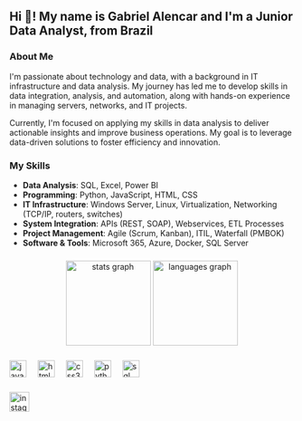 <h2 align="left">Hi 👋! My name is Gabriel Alencar and I'm a Junior Data Analyst, from Brazil</h2>

###

### About Me

<p>I'm passionate about technology and data, with a background in IT infrastructure and data analysis. My journey has led me to develop skills in data integration, analysis, and automation, along with hands-on experience in managing servers, networks, and IT projects.</p>

<p>Currently, I'm focused on applying my skills in data analysis to deliver actionable insights and improve business operations. My goal is to leverage data-driven solutions to foster efficiency and innovation.</p>

### My Skills

- **Data Analysis**: SQL, Excel, Power BI
- **Programming**: Python, JavaScript, HTML, CSS
- **IT Infrastructure**: Windows Server, Linux, Virtualization, Networking (TCP/IP, routers, switches)
- **System Integration**: APIs (REST, SOAP), Webservices, ETL Processes
- **Project Management**: Agile (Scrum, Kanban), ITIL, Waterfall (PMBOK)
- **Software & Tools**: Microsoft 365, Azure, Docker, SQL Server

###

<div align="center">
  <img src="https://github-readme-stats.vercel.app/api?username=g1alencar&hide_title=false&hide_rank=false&show_icons=true&include_all_commits=true&count_private=true&disable_animations=true&theme=dracula&locale=en&hide_border=false" height="150" alt="stats graph"  />
  <img src="https://github-readme-stats.vercel.app/api/top-langs?username=g1alencar&locale=en&hide_title=false&layout=compact&card_width=320&langs_count=5&theme=dracula&hide_border=false" height="150" alt="languages graph"  />
</div>

###

<div align="left">
  <img src="https://cdn.jsdelivr.net/gh/devicons/devicon/icons/javascript/javascript-original.svg" height="30" alt="javascript logo"  />
  <img width="12" />
  <img src="https://cdn.jsdelivr.net/gh/devicons/devicon/icons/html5/html5-original.svg" height="30" alt="html5 logo"  />
  <img width="12" />
  <img src="https://cdn.jsdelivr.net/gh/devicons/devicon/icons/css3/css3-original.svg" height="30" alt="css3 logo"  />
  <img width="12" />
  <img src="https://cdn.jsdelivr.net/gh/devicons/devicon/icons/python/python-original.svg" height="30" alt="python logo"  />
  <img width="12" />
  <img src="https://cdn.jsdelivr.net/gh/devicons/devicon/icons/mysql/mysql-original.svg" height="30" alt="sql logo"  />
</div>

###

<div align="left">
  <a href="https://www.instagram.com/g1alencar" target="_blank">
    <img src="https://img.shields.io/static/v1?message=Instagram&logo=instagram&label=&color=E4405F&logoColor=white&labelColor=&style=for-the-badge" height="35" alt="instagram logo"  />
  </a>
  <a href="mailto:gabriiel.alencar
